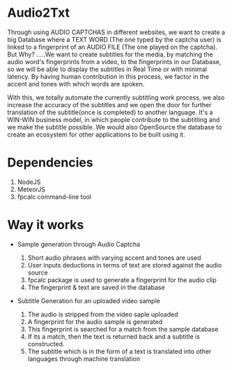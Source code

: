 Audio2Txt
==========
Through using AUDIO CAPTCHAS in different websites, we want to create a big Database where a TEXT WORD (The one typed by the captcha user) is linked to a fingerprint of an AUDIO FILE (The one played on the captcha). But Why? .....We want to create subtitles for the media, by matching the audio word's fingerprints from a video, to the fingerprints in our Database, so we will be able to display the subtitles in Real Time or with minimal latency. By having human contribution in this process, we factor in the accent and tones with which words are spoken. 

With this, we totally automate the currently subtitling work process, we also increase the accuracy of the subtitles and we open the door for further translation of the subtitle(once is completed) to another language. It's a WIN-WIN business model, in which people contribute to the subtitling and we make the subtitle possible. We would also OpenSource the database to create an ecosystem for other applications to be built using it.

Dependencies
===================
1. NodeJS
2. MeteorJS
3. fpcalc command-line tool 

Way it works
=======

+ Sample generation through Audio Captcha
  1. Short audio phrases with varying accent and tones are used
  2. User inputs deductions in terms of text are stored against the audio source
  3. fpcalc package is used to generate a fingerprint for the audio clip
  4. The fingerprint & text are saved in the database
  
+ Subtitle Generation for an uploaded video sample
  1. The audio is stripped from the video saple uploaded
  2. A fingerprint for the audio sample is generated
  3. This fingerprint is searched for a match from the sample database
  4. If its a match, then the text is returned back and a subtitle is constructed.
  5. The subtitle which is in the form of a text is translated into other languages through machine translation
  
